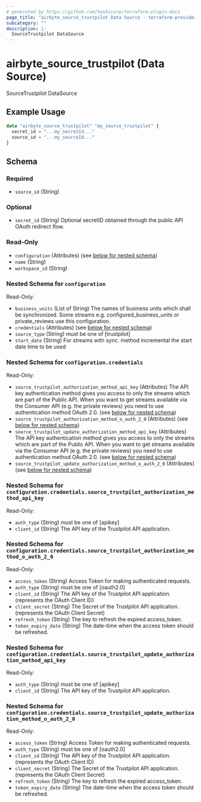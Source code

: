 ```yaml
---
# generated by https://github.com/hashicorp/terraform-plugin-docs
page_title: "airbyte_source_trustpilot Data Source - terraform-provider-airbyte"
subcategory: ""
description: |-
  SourceTrustpilot DataSource
---
```


# airbyte_source_trustpilot (Data Source)

SourceTrustpilot DataSource

## Example Usage

```terraform
data "airbyte_source_trustpilot" "my_source_trustpilot" {
  secret_id = "...my_secretId..."
  source_id = "...my_sourceId..."
}
```

<!-- schema generated by tfplugindocs -->
## Schema

### Required

- `source_id` (String)

### Optional

- `secret_id` (String) Optional secretID obtained through the public API OAuth redirect flow.

### Read-Only

- `configuration` (Attributes) (see [below for nested schema](#nestedatt--configuration))
- `name` (String)
- `workspace_id` (String)

<a id="nestedatt--configuration"></a>
### Nested Schema for `configuration`

Read-Only:

- `business_units` (List of String) The names of business units which shall be synchronized. Some streams e.g. configured_business_units or private_reviews use this configuration.
- `credentials` (Attributes) (see [below for nested schema](#nestedatt--configuration--credentials))
- `source_type` (String) must be one of [trustpilot]
- `start_date` (String) For streams with sync. method incremental the start date time to be used

<a id="nestedatt--configuration--credentials"></a>
### Nested Schema for `configuration.credentials`

Read-Only:

- `source_trustpilot_authorization_method_api_key` (Attributes) The API key authentication method gives you access to only the streams which are part of the Public API. When you want to get streams available via the Consumer API (e.g. the private reviews) you need to use authentication method OAuth 2.0. (see [below for nested schema](#nestedatt--configuration--credentials--source_trustpilot_authorization_method_api_key))
- `source_trustpilot_authorization_method_o_auth_2_0` (Attributes) (see [below for nested schema](#nestedatt--configuration--credentials--source_trustpilot_authorization_method_o_auth_2_0))
- `source_trustpilot_update_authorization_method_api_key` (Attributes) The API key authentication method gives you access to only the streams which are part of the Public API. When you want to get streams available via the Consumer API (e.g. the private reviews) you need to use authentication method OAuth 2.0. (see [below for nested schema](#nestedatt--configuration--credentials--source_trustpilot_update_authorization_method_api_key))
- `source_trustpilot_update_authorization_method_o_auth_2_0` (Attributes) (see [below for nested schema](#nestedatt--configuration--credentials--source_trustpilot_update_authorization_method_o_auth_2_0))

<a id="nestedatt--configuration--credentials--source_trustpilot_authorization_method_api_key"></a>
### Nested Schema for `configuration.credentials.source_trustpilot_authorization_method_api_key`

Read-Only:

- `auth_type` (String) must be one of [apikey]
- `client_id` (String) The API key of the Trustpilot API application.


<a id="nestedatt--configuration--credentials--source_trustpilot_authorization_method_o_auth_2_0"></a>
### Nested Schema for `configuration.credentials.source_trustpilot_authorization_method_o_auth_2_0`

Read-Only:

- `access_token` (String) Access Token for making authenticated requests.
- `auth_type` (String) must be one of [oauth2.0]
- `client_id` (String) The API key of the Trustpilot API application. (represents the OAuth Client ID)
- `client_secret` (String) The Secret of the Trustpilot API application. (represents the OAuth Client Secret)
- `refresh_token` (String) The key to refresh the expired access_token.
- `token_expiry_date` (String) The date-time when the access token should be refreshed.


<a id="nestedatt--configuration--credentials--source_trustpilot_update_authorization_method_api_key"></a>
### Nested Schema for `configuration.credentials.source_trustpilot_update_authorization_method_api_key`

Read-Only:

- `auth_type` (String) must be one of [apikey]
- `client_id` (String) The API key of the Trustpilot API application.


<a id="nestedatt--configuration--credentials--source_trustpilot_update_authorization_method_o_auth_2_0"></a>
### Nested Schema for `configuration.credentials.source_trustpilot_update_authorization_method_o_auth_2_0`

Read-Only:

- `access_token` (String) Access Token for making authenticated requests.
- `auth_type` (String) must be one of [oauth2.0]
- `client_id` (String) The API key of the Trustpilot API application. (represents the OAuth Client ID)
- `client_secret` (String) The Secret of the Trustpilot API application. (represents the OAuth Client Secret)
- `refresh_token` (String) The key to refresh the expired access_token.
- `token_expiry_date` (String) The date-time when the access token should be refreshed.


